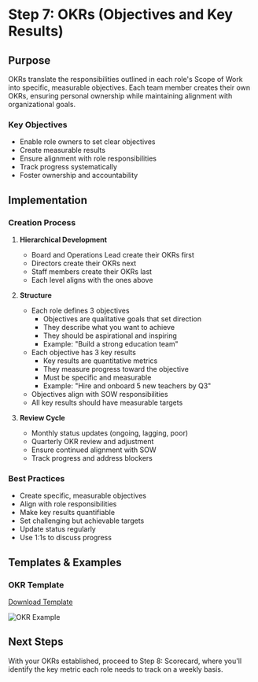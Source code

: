 # Step 7: OKRs (Objectives and Key Results)

## Purpose
OKRs translate the responsibilities outlined in each role's Scope of Work into specific, measurable objectives. Each team member creates their own OKRs, ensuring personal ownership while maintaining alignment with organizational goals.

### Key Objectives
- Enable role owners to set clear objectives
- Create measurable results
- Ensure alignment with role responsibilities
- Track progress systematically
- Foster ownership and accountability

## Implementation

### Creation Process
1. **Hierarchical Development**
   - Board and Operations Lead create their OKRs first
   - Directors create their OKRs next
   - Staff members create their OKRs last
   - Each level aligns with the ones above

2. **Structure**
   - Each role defines 3 objectives
     * Objectives are qualitative goals that set direction
     * They describe what you want to achieve
     * They should be aspirational and inspiring
     * Example: "Build a strong education team"
   - Each objective has 3 key results
     * Key results are quantitative metrics
     * They measure progress toward the objective
     * Must be specific and measurable
     * Example: "Hire and onboard 5 new teachers by Q3"
   - Objectives align with SOW responsibilities
   - All key results should have measurable targets

3. **Review Cycle**
   - Monthly status updates (ongoing, lagging, poor)
   - Quarterly OKR review and adjustment
   - Ensure continued alignment with SOW
   - Track progress and address blockers

### Best Practices
- Create specific, measurable objectives
- Align with role responsibilities
- Make key results quantifiable
- Set challenging but achievable targets
- Update status regularly
- Use 1:1s to discuss progress

## Templates & Examples

### OKR Template
[Download Template](link-to-template)

![OKR Example](link-to-image)

## Next Steps
With your OKRs established, proceed to Step 8: Scorecard, where you'll identify the key metric each role needs to track on a weekly basis.
